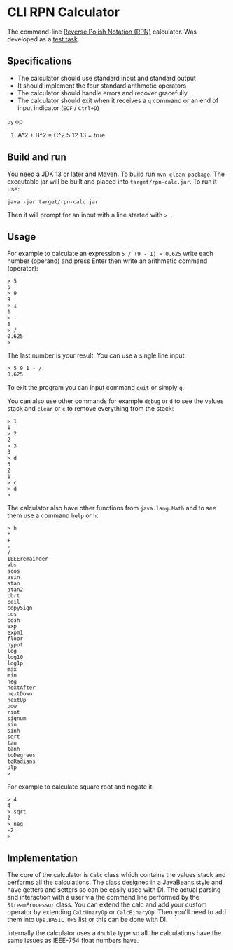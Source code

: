 # CLI RPN Calculator
The command-line [Reverse Polish Notation (RPN)](https://en.wikipedia.org/wiki/Reverse_Polish_notation) calculator.
Was developed as a [test task](https://gist.github.com/joedean/078a62b9ec03b38dfc519b3a5f168b07).

## Specifications

* The calculator should use standard input and standard output
* It should implement the four standard arithmetic operators
* The calculator should handle errors and recover gracefully
* The calculator should exit when it receives a `q` command or an end of input indicator (`EOF` / `Ctrl+D`)
 
`py` op
1. A^2 + B^2 = C^2
5 12 13 = true

## Build and run
You need a JDK 13 or later and Maven. To build run `mvn clean package`.
The executable jar will be built and placed into `target/rpn-calc.jar`.
To run it use:

    java -jar target/rpn-calc.jar

Then it will prompt for an input with a line started with `> `.

## Usage

For example to calculate an expression `5 / (9 - 1) = 0.625` write each number (operand) and press Enter then write an arithmetic command (operator):  

    > 5
    5
    > 9
    9
    > 1
    1
    > -
    8
    > /
    0.625
    >

The last number is your result. You can use a single line input:

    > 5 9 1 - /
    0.625

To exit the program you can input command `quit` or simply `q`.

You can also use other commands for example `debug` or `d` to see the values stack and `clear` or `c` to remove everything from the stack:

    > 1
    1
    > 2
    2
    > 3
    3
    > d
    3
    2
    1
    > c
    > d
    >


The calculator also have other functions from `java.lang.Math` and to see them use a command `help` or `h`:

    > h
    *
    +
    -
    /
    IEEEremainder
    abs
    acos
    asin
    atan
    atan2
    cbrt
    ceil
    copySign
    cos
    cosh
    exp
    expm1
    floor
    hypot
    log
    log10
    log1p
    max
    min
    neg
    nextAfter
    nextDown
    nextUp
    pow
    rint
    signum
    sin
    sinh
    sqrt
    tan
    tanh
    toDegrees
    toRadians
    ulp
    >

For example to calculate square root and negate it:

    > 4
    4
    > sqrt
    2
    > neg
    -2
    >

## Implementation

The core of the calculator is `Calc` class which contains the values stack and performs all the calculations.
The class designed in a JavaBeans style and have getters and setters so can be easily used with DI.
The actual parsing and interaction with a user via the command line performed by the `StreamProcessor` class.
You can extend the calc and add your custom operator by extending `CalcUnaryOp` or `CalcBinaryOp`. Then you'll need to add them into `Ops.BASIC_OPS` list or this can be done with DI.

Internally the calculator uses a `double` type so all the calculations have the same issues as IEEE-754 float numbers have.

 